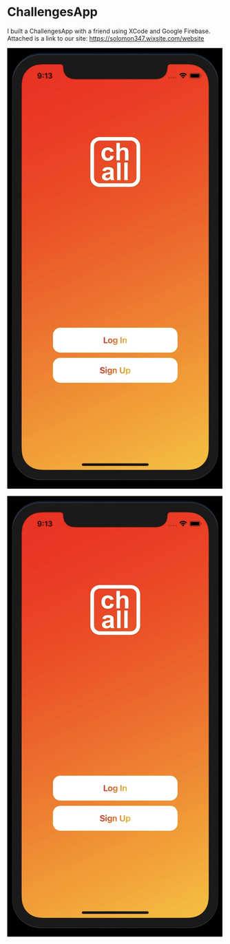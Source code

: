 # ChallengesApp

I built a ChallengesApp with a friend using XCode and Google Firebase. Attached is a link to our site: https://solomon347.wixsite.com/website

![Alt text](https://github.com/SolomonKim3/ChallengesApp/blob/main/Screen%20Shot%202021-10-21%20at%204.21.00%20PM.png "Optional Title")

![Alt text](https://github.com/SolomonKim3/ChallengesApp/blob/main/Screen%20Shot%202021-10-21%20at%204.21.00%20PM.png "Optional title")

